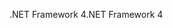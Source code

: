 <span data-ttu-id="df9fe-101">.NET Framework 4</span><span class="sxs-lookup"><span data-stu-id="df9fe-101">.NET Framework 4</span></span>